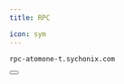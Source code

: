 ```yaml
---
title: RPC

icon: sym
---
```


<div class="code-block-wrapper"><!-- Note: Change nodename-->
  <pre><code>rpc-atomone-t.sychonix.com</code></pre>
  <button class="copy-btn"><i class="fas fa-copy"></i></button>
</div><!-- Note: Change nodename-->
